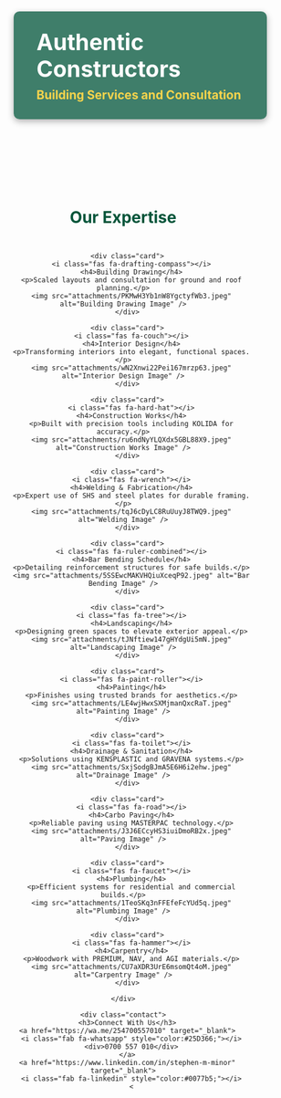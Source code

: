 <!DOCTYPE html>
<html lang="en">
<head>
  <meta charset="UTF-8" />
  <meta name="viewport" content="width=device-width, initial-scale=1" />
  <title>Authentic Constructors</title>
  <link rel="stylesheet" href="https://cdnjs.cloudflare.com/ajax/libs/font-awesome/6.4.0/css/all.min.css" />
  <style>
    :root {
      --primary: #00553A;
      --accent: #F9A825;
      --bg: #f4f6f8;
      --text: #333;
    }

    body {
      margin: 0;
      font-family: 'Segoe UI', sans-serif;
      background-color: var(--bg);
      color: var(--text);
    }

    .header {
      background: url('attachments/Ksr1GJBwmmdjWYou6tgYA.png') no-repeat center center;
      background-size: cover;
      height: 400px;
      display: flex;
      align-items: center;
      padding-left: 60px;
    }

    .header-text {
      background-color: rgba(0, 85, 58, 0.75);
      padding: 30px 40px;
      border-radius: 10px;
      color: white;
      box-shadow: 0 4px 12px rgba(0,0,0,0.3);
    }

    .header-text h1 {
      margin: 0;
      font-size: 2.8em;
    }

    .header-text h2 {
      margin: 10px 0 0;
      font-size: 1.5em;
      color: #F9D44C;
    }

    .section {
      max-width: 1200px;
      margin: 50px auto;
      padding: 0 30px;
      text-align: center;
    }

    .section h3 {
      color: var(--primary);
      font-size: 2em;
      margin-bottom: 30px;
    }

    .grid {
      display: grid;
      grid-template-columns: repeat(auto-fit, minmax(280px, 1fr));
      gap: 25px;
    }

    .card {
      background: white;
      padding: 25px;
      border-radius: 10px;
      box-shadow: 0 4px 15px rgba(0,0,0,0.1);
      transition: transform 0.3s ease;
    }

    .card:hover {
      transform: translateY(-5px);
    }

    .card i {
      font-size: 30px;
      color: var(--accent);
      margin-bottom: 15px;
    }

    .card h4 {
      margin-bottom: 10px;
      color: var(--primary);
    }

    .card p {
      color: #555;
      margin-bottom: 15px;
    }

    .card img {
      width: 100%;
      border-radius: 8px;
      box-shadow: 0 4px 8px rgba(0,0,0,0.1);
    }

    .contact {
      margin-top: 80px;
    }

    .contact a {
      margin: 0 20px;
      text-decoration: none;
      display: inline-block;
    }

    .contact i {
      font-size: 36px;
    }

    .contact div {
      font-weight: bold;
      margin-top: 5px;
      color: var(--text);
    }

    .download a {
      display: inline-block;
      margin-top: 20px;
      padding: 12px 25px;
      background-color: var(--accent);
      color: white;
      font-weight: bold;
      text-decoration: none;
      border-radius: 8px;
      box-shadow: 0 4px 8px rgba(0,0,0,0.2);
    }

    .download a:hover {
      background-color: #e3a700;
    }
  </style>
</head>
<body>

  <div class="header">
    <div class="header-text">
      <h1>Authentic Constructors</h1>
      <h2>Building Services and Consultation</h2>
    </div>
  </div>

  <section class="section">
    <h3>Our Expertise</h3>
    <div class="grid">

      <div class="card">
        <i class="fas fa-drafting-compass"></i>
        <h4>Building Drawing</h4>
        <p>Scaled layouts and consultation for ground and roof planning.</p>
        <img src="attachments/PKMwH3Yb1nW8YgctyfWb3.jpeg" alt="Building Drawing Image" />
      </div>

      <div class="card">
        <i class="fas fa-couch"></i>
        <h4>Interior Design</h4>
        <p>Transforming interiors into elegant, functional spaces.</p>
        <img src="attachments/wN2Xnwi22Pei167mrzp63.jpeg" alt="Interior Design Image" />
      </div>

      <div class="card">
        <i class="fas fa-hard-hat"></i>
        <h4>Construction Works</h4>
        <p>Built with precision tools including KOLIDA for accuracy.</p>
        <img src="attachments/ru6ndNyYLQXdx5GBL88X9.jpeg" alt="Construction Works Image" />
      </div>

      <div class="card">
        <i class="fas fa-wrench"></i>
        <h4>Welding & Fabrication</h4>
        <p>Expert use of SHS and steel plates for durable framing.</p>
        <img src="attachments/tqJ6cDyLC8RuUuyJ8TWQ9.jpeg" alt="Welding Image" />
      </div>

      <div class="card">
        <i class="fas fa-ruler-combined"></i>
        <h4>Bar Bending Schedule</h4>
        <p>Detailing reinforcement structures for safe builds.</p>
        <img src="attachments/5SSEwcMAKVHQiuXceqP92.jpeg" alt="Bar Bending Image" />
      </div>

      <div class="card">
        <i class="fas fa-tree"></i>
        <h4>Landscaping</h4>
        <p>Designing green spaces to elevate exterior appeal.</p>
        <img src="attachments/tJNftiew147gHYdgUi5mN.jpeg" alt="Landscaping Image" />
      </div>

      <div class="card">
        <i class="fas fa-paint-roller"></i>
        <h4>Painting</h4>
        <p>Finishes using trusted brands for aesthetics.</p>
        <img src="attachments/LE4wjHwxSXMjmanQxcRaT.jpeg" alt="Painting Image" />
      </div>

      <div class="card">
        <i class="fas fa-toilet"></i>
        <h4>Drainage & Sanitation</h4>
        <p>Solutions using KENSPLASTIC and GRAVENA systems.</p>
        <img src="attachments/SxjSodgBJmA5E6H6i2ehw.jpeg" alt="Drainage Image" />
      </div>

      <div class="card">
        <i class="fas fa-road"></i>
        <h4>Carbo Paving</h4>
        <p>Reliable paving using MASTERPAC technology.</p>
        <img src="attachments/J3J6ECcyHS3iuiDmoRB2x.jpeg" alt="Paving Image" />
      </div>

      <div class="card">
        <i class="fas fa-faucet"></i>
        <h4>Plumbing</h4>
        <p>Efficient systems for residential and commercial builds.</p>
        <img src="attachments/1TeoSKq3nFFEfeFcYUd5q.jpeg" alt="Plumbing Image" />
      </div>

      <div class="card">
        <i class="fas fa-hammer"></i>
        <h4>Carpentry</h4>
        <p>Woodwork with PREMIUM, NAV, and AGI materials.</p>
        <img src="attachments/CU7aXDR3UrE6msomQt4oM.jpeg" alt="Carpentry Image" />
      </div>

    </div>

    <div class="contact">
      <h3>Connect With Us</h3>
      <a href="https://wa.me/254700557010" target="_blank">
        <i class="fab fa-whatsapp" style="color:#25D366;"></i>
        <div>0700 557 010</div>
      </a>
      <a href="https://www.linkedin.com/in/stephen-m-minor" target="_blank">
        <i class="fab fa-linkedin" style="color:#0077b5;"></i>
        <
